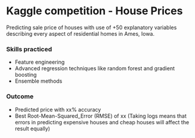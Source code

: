 # Kaggle competition - House Prices

Predicting sale price of houses with use of +50 explanatory variables describing every aspect of residential homes in Ames, Iowa.

### Skills practiced
- Feature engineering
- Advanced regression techniques like random forest and gradient boosting
- Ensemble methods

### Outcome
- Predicted price with xx% accuracy
- Best Root-Mean-Squared_Error (RMSE) of xx (Taking logs means that errors in predicting expensive houses and cheap houses will affect the result equally)

